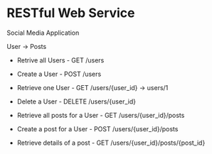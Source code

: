 # RESTful Web Service

Social Media Application

User -> Posts


- Retrive all Users     - GET /users
- Create a User         - POST /users
- Retrieve one User     - GET /users/{user_id} -> users/1
- Delete a User         - DELETE /users/{user_id}


 - Retrieve all posts for a User   - GET /users/{user_id}/posts
 - Create a post for a User        - POST /users/{user_id}/posts
 - Retrieve details of a post      - GET /users/{user_id}/posts/{post_id}